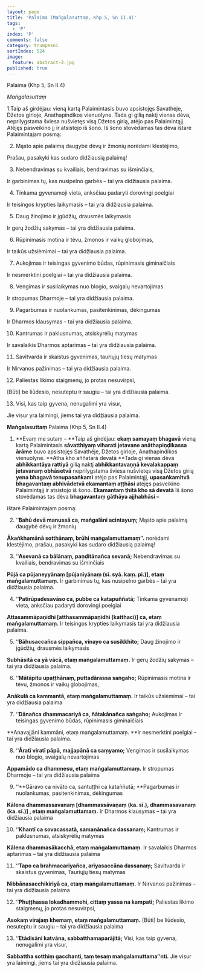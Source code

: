 ```yaml
---
layout: page
title: 'Palaima (Maṅgalasuttaṃ, Khp 5, Sn II.4)'
tags:
  - 'P'
index: 'P'
comments: false
category: trumpesni
sortIndex: 524
image:
  feature: abstract-2.jpg
published: true
---
```



Palaima (Khp 5, Sn II.4)

*Maṅgalasuttaṃ*

1.Taip aš girdėjau: vieną kartą Palaimintasis buvo apsistojęs Savathėje, Džetos girioje, Anathapindikos vienuolyne. Tada gi gilią naktį vienas dėva, neprilygstama šviesa nušvietęs visą Džetos girią, atėjo pas Palaimintąjį. Atėjęs pasveikino jį ir atsistojo iš šono. Iš šono stovėdamas tas dėva ištarė Palaimintajam posmą:

2. Mąsto apie palaimą daugybė dėvų ir žmonių norėdami klestėjimo,

Prašau, pasakyki kas sudaro didžiausią palaimą!

3. Nebendravimas su kvailiais, bendravimas su išminčiais,

Ir garbinimas tų, kas nusipelno garbės – tai yra didžiausia palaima.

4. Tinkama gyvenamoji vieta, anksčiau padaryti dorovingi poelgiai

Ir teisingos krypties laikymasis – tai yra didžiausia palaima.

5. Daug žinojimo ir įgūdžių, drausmės laikymasis

Ir gerų žodžių sakymas – tai yra didžiausia palaima.

6. Rūpinimasis motina ir tėvu, žmonos ir vaikų globojimas,

Ir taikūs užsiėmimai – tai yra didžiausia palaima.

7. Aukojimas ir teisingas gyvenimo būdas, rūpinimasis giminaičiais

Ir nesmerktini poelgiai – tai yra didžiausia palaima.

8. Vengimas ir susilaikymas nuo blogio, svaigalų nevartojimas

Ir stropumas Dharmoje – tai yra didžiausia palaima.

9. Pagarbumas ir nuolankumas, pasitenkinimas, dėkingumas

Ir Dharmos klausymas – tai yra didžiausia palaima.

10. Kantrumas ir paklusnumas, atsiskyrėlių matymas

Ir savalaikis Dharmos aptarimas – tai yra didžiausia palaima.

11. Savitvarda ir skaistus gyvenimas, tauriųjų tiesų matymas

Ir Nirvanos pažinimas – tai yra didžiausia palaima.

12. Paliestas likimo staigmenų, jo protas nesuvirpsi,

[Būti] be liūdesio, nesuteptu ir saugiu – tai yra didžiausia palaima.

13. Visi, kas taip gyvena, nenugalimi yra visur,

Jie visur yra laimingi, jiems tai yra didžiausia palaima.

**Maṅgalasuttaṃ** Palaima (Khp 5, Sn II.4)

1. **Evaṃ me sutaṃ – **Taip aš girdėjau: **ekaṃ samayaṃ bhagavā** vieną kartą Palaimintasis **sāvatthiyaṃ viharati jetavane anāthapiṇḍikassa ārāme** buvo apsistojęs Savathėje, Džetos girioje, Anathapindikos vienuolyne. **Atha kho aññatarā devatā **Tada gi vienas dėva **abhikkantāya rattiyā** gilią naktį **abhikkantavaṇṇā kevalakappaṃ jetavanaṃ obhāsetvā** neprilygstama šviesa nušvietęs visą Džetos girią **yena bhagavā tenupasaṅkami** atėjo pas Palaimintąjį, **upasaṅkamitvā bhagavantaṃ abhivādetvā ekamantaṃ aṭṭhāsi** atėjęs pasveikino Palaimintąjį ir atsistojo iš šono. **Ekamantaṃ ṭhitā kho sā devatā** Iš šono stovėdamas tas dėva **bhagavantaṃ gāthāya ajjhabhāsi –**

 ištarė Palaimintajam posmą:

2. ‘‘**Bahū devā manussā ca, maṅgalāni acintayuṃ;** Mąsto apie palaimą daugybė dėvų ir žmonių

**Ākaṅkhamānā sotthānaṃ, brūhi maṅgalamuttamaṃ’’.** norėdami klestėjimo, prašau, pasakyki kas sudaro didžiausią palaimą!

3. ‘‘**Asevanā ca bālānaṃ, paṇḍitānañca sevanā;** Nebendravimas su kvailiais, bendravimas su išminčiais

**Pūjā ca pūjaneyyānaṃ [pūjanīyānaṃ (sī. syā. kaṃ. pi.)], etaṃ maṅgalamuttamaṃ.** Ir garbinimas tų, kas nusipelno garbės – tai yra didžiausia palaima.

4. ‘‘**Patirūpadesavāso ca, pubbe ca katapuññatā;** Tinkama gyvenamoji vieta, anksčiau padaryti dorovingi poelgiai

**Attasammāpaṇidhi [atthasammāpaṇīdhī (katthaci)] ca, etaṃ maṅgalamuttamaṃ.** Ir teisingos krypties laikymasis tai yra didžiausia palaima.

5. ‘‘**Bāhusaccañca sippañca, vinayo ca susikkhito;** Daug žinojimo ir įgūdžių, drausmės laikymasis

**Subhāsitā ca yā vācā, etaṃ maṅgalamuttamaṃ.** Ir gerų žodžių sakymas – tai yra didžiausia palaima.

6. ‘‘**Mātāpitu upaṭṭhānaṃ, puttadārassa saṅgaho;** Rūpinimasis motina ir tėvu, žmonos ir vaikų globojimas,

**Anākulā ca kammantā, etaṃ maṅgalamuttamaṃ.** Ir taikūs užsiėmimai – tai yra didžiausia palaima

7. ‘‘**Dānañca dhammacariyā ca, ñātakānañca saṅgaho;** Aukojimas ir teisingas gyvenimo būdas, rūpinimasis giminaičiais

**Anavajjāni kammāni, etaṃ maṅgalamuttamaṃ. **Ir nesmerktini poelgiai – tai yra didžiausia palaima.

8. ‘‘**Āratī viratī pāpā, majjapānā ca saṃyamo;** Vengimas ir susilaikymas nuo blogio, svaigalų nevartojimas

**Appamādo ca dhammesu, etaṃ maṅgalamuttamaṃ.** Ir stropumas Dharmoje – tai yra didžiausia palaima

9. ‘‘**Gāravo ca nivāto ca, santuṭṭhi ca kataññutā; **Pagarbumas ir nuolankumas, pasitenkinimas, dėkingumas

**Kālena dhammassavanaṃ [dhammassāvaṇaṃ (ka. sī.), dhammasavanaṃ (ka. sī.)] , etaṃ maṅgalamuttamaṃ.** Ir Dharmos klausymas – tai yra didžiausia palaima

10. ‘‘**Khantī ca sovacassatā, samaṇānañca dassanaṃ;** Kantrumas ir paklusnumas, atsiskyrėlių matymas

**Kālena dhammasākacchā, etaṃ maṅgalamuttamaṃ.** Ir savalaikis Dharmos aptarimas – tai yra didžiausia palaima

11. ‘‘**Tapo ca brahmacariyañca, ariyasaccāna dassanaṃ;** Savitvarda ir skaistus gyvenimas, Tauriųjų tiesų matymas

**Nibbānasacchikiriyā ca, etaṃ maṅgalamuttamaṃ.** Ir Nirvanos pažinimas – tai yra didžiausia palaima

12. ‘‘**Phuṭṭhassa lokadhammehi, cittaṃ yassa na kampati;** Paliestas likimo staigmenų, jo protas nesuvirpsi,

**Asokaṃ virajaṃ khemaṃ, etaṃ maṅgalamuttamaṃ.** [Būti] be liūdesio, nesuteptu ir saugiu – tai yra didžiausia palaima

13. ‘‘**Etādisāni katvāna, sabbatthamaparājitā;** Visi, kas taip gyvena, nenugalimi yra visur,

**Sabbattha sotthiṃ gacchanti, taṃ tesaṃ maṅgalamuttama’’nti.** Jie visur yra laimingi, jiems tai yra didžiausia palaima.
